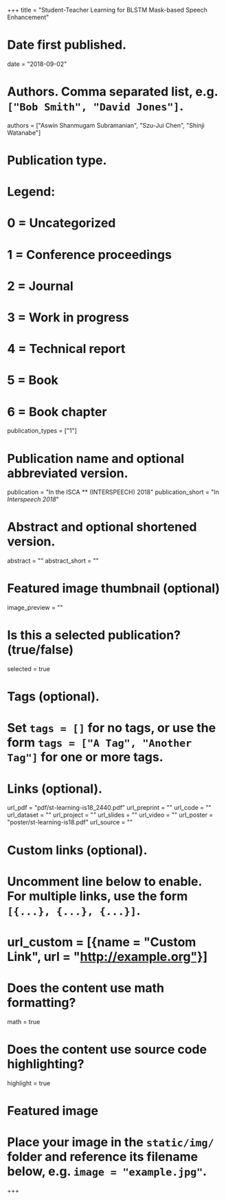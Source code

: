 +++
title = "Student-Teacher Learning for BLSTM Mask-based Speech Enhancement"

# Date first published.
date = "2018-09-02"

# Authors. Comma separated list, e.g. `["Bob Smith", "David Jones"]`.
authors = ["Aswin Shanmugam Subramanian", "Szu-Jui Chen", "Shinji Watanabe"]

# Publication type.
# Legend:
# 0 = Uncategorized
# 1 = Conference proceedings
# 2 = Journal
# 3 = Work in progress
# 4 = Technical report
# 5 = Book
# 6 = Book chapter
publication_types = ["1"]

# Publication name and optional abbreviated version.
publication = "In the ISCA  ** (INTERSPEECH) 2018"
publication_short = "In *Interspeech 2018*"

# Abstract and optional shortened version.
abstract = ""
abstract_short = ""

# Featured image thumbnail (optional)
image_preview = ""

# Is this a selected publication? (true/false)
selected = true

# Tags (optional).
#   Set `tags = []` for no tags, or use the form `tags = ["A Tag", "Another Tag"]` for one or more tags.

# Links (optional).
url_pdf = "pdf/st-learning-is18_2440.pdf"
url_preprint = ""
url_code = ""
url_dataset = ""
url_project = ""
url_slides = ""
url_video = ""
url_poster = "poster/st-learning-is18.pdf"
url_source = ""

# Custom links (optional).
#   Uncomment line below to enable. For multiple links, use the form `[{...}, {...}, {...}]`.
# url_custom = [{name = "Custom Link", url = "http://example.org"}]

# Does the content use math formatting?
math = true

# Does the content use source code highlighting?
highlight = true

# Featured image
# Place your image in the `static/img/` folder and reference its filename below, e.g. `image = "example.jpg"`.

+++
